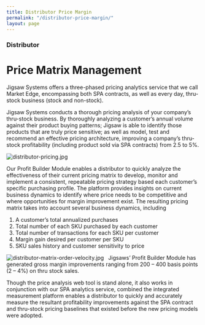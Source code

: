 ```yaml
---
title: Distributor Price Margin
permalink: "/distributor-price-margin/"
layout: page
---
```


### Distributor

# Price Matrix Management

Jigsaw Systems offers a three-phased pricing analytics service  that we call Market Edge, encompassing both SPA contracts, as well as every day, thru-stock business (stock and non-stock).

Jigsaw Systems conducts a thorough pricing analysis of your company’s thru-stock business.  By thoroughly analyzing a customer’s annual volume against their product buying patterns; Jigsaw is able to identify those products that are truly price sensitive; as well as model, test and recommend an effective pricing architecture, improving a company’s thru-stock profitability (including product sold via SPA contracts) from 2.5 to 5%.

![distributor-pricing.jpg](/uploads/distributor-pricing.jpg)

Our Profit Builder Module enables a distributor to quickly analyze the effectiveness of their current pricing matrix to develop, monitor and implement a consistent, repeatable pricing strategy based each customer’s specific purchasing profile.  The platform provides insights on current business dynamics to identify where price needs to be competitive and where opportunities for margin improvement exist. The resulting pricing matrix takes into account several business dynamics, including

1. A customer’s total annualized purchases
2. Total number of each SKU purchased by each customer
3. Total number of transactions for each SKU per customer
4. Margin gain desired per customer per SKU
5. SKU sales history and customer sensitivity to price

![distributor-matrix-order-velocity.jpg](/uploads/distributor-matrix-order-velocity.jpg)
 
Jigsaws’ Profit Builder Module has generated gross margin improvements ranging from 200 – 400 basis points (2 – 4%) on thru stock sales.

Though the price analysis web tool is stand alone, it also works in conjunction with our SPA analytics service, combined the integrated measurement platform enables a distributor to quickly and accurately measure the resultant profitability improvements against the SPA contract and thru-stock pricing baselines that existed before the new pricing models were adopted.
